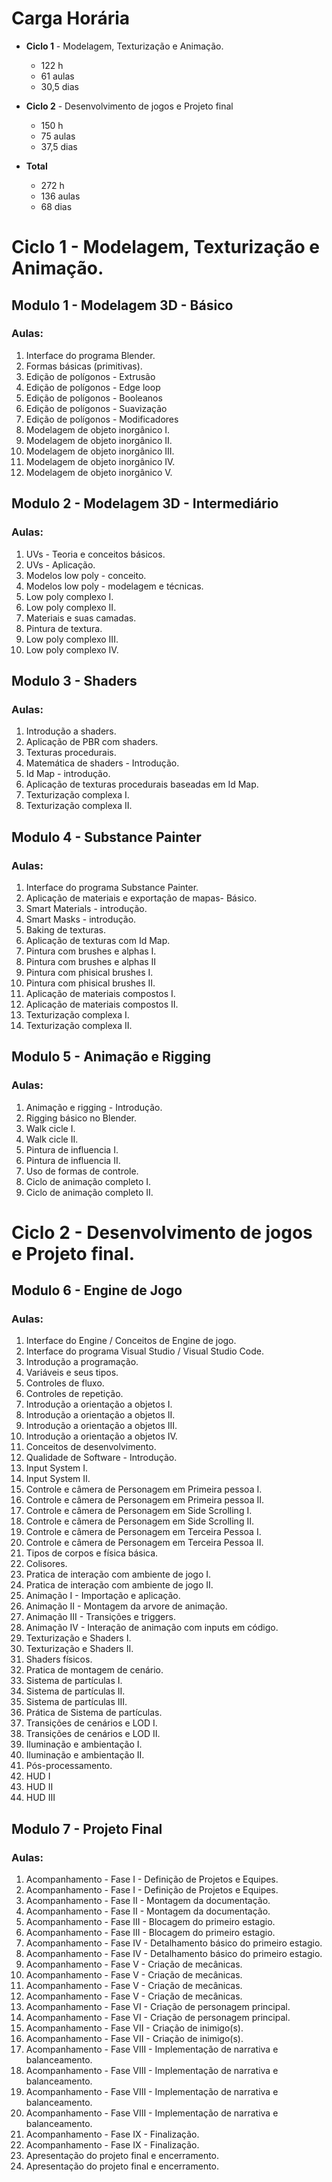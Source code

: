 # Carga Horária

* **Ciclo 1** - Modelagem, Texturização e Animação. 
  * 122 h
  * 61 aulas
  * 30,5 dias
* **Ciclo 2** - Desenvolvimento de jogos e Projeto final
  * 150 h
  * 75 aulas
  * 37,5 dias

* **Total**
  * 272 h
  * 136 aulas
  * 68 dias

# Ciclo 1 - Modelagem, Texturização e Animação.

## Modulo 1 - Modelagem 3D - Básico

### Aulas:

1. Interface do programa Blender.
2. Formas básicas (primitivas).
3. Edição de polígonos - Extrusão
4. Edição de polígonos - Edge loop
5. Edição de polígonos - Booleanos
6. Edição de polígonos - Suavização
7. Edição de polígonos - Modificadores
8. Modelagem de objeto inorgânico I.
9. Modelagem de objeto inorgânico II.
10. Modelagem de objeto inorgânico III.
11. Modelagem de objeto inorgânico IV.
12. Modelagem de objeto inorgânico V.

## Modulo 2 - Modelagem 3D - Intermediário

### Aulas:

1. UVs - Teoria e conceitos básicos.
2. UVs - Aplicação.
3. Modelos low poly - conceito.
4. Modelos low poly - modelagem e técnicas.
5. Low poly complexo I.
6. Low poly complexo II.
7. Materiais e suas camadas.
8. Pintura de textura.
9.  Low poly complexo III.
10. Low poly complexo IV.

## Modulo 3 - Shaders

### Aulas:

1. Introdução a shaders.
2. Aplicação de PBR com shaders.
3. Texturas procedurais.
4. Matemática de shaders - Introdução.
5. Id Map -  introdução.
6. Aplicação de texturas procedurais baseadas em Id Map.
7. Texturização complexa I.
8. Texturização complexa II.

## Modulo 4 - Substance Painter

### Aulas:

1. Interface do programa Substance Painter.
2. Aplicação de materiais e exportação de mapas- Básico.
3. Smart Materials - introdução.
4. Smart Masks - introdução.
5. Baking de texturas.
6. Aplicação de texturas com Id Map.
7. Pintura com brushes e alphas I.
8. Pintura com brushes e alphas II
9. Pintura com phisical brushes I.
10. Pintura com phisical brushes II.
11. Aplicação de materiais compostos I.
12. Aplicação de materiais compostos II.
13. Texturização complexa I.
14. Texturização complexa II.

## Modulo 5 - Animação e Rigging

### Aulas:

1. Animação e rigging - Introdução.
2. Rigging básico no Blender.
3. Walk cicle I.
4. Walk cicle II.
5. Pintura de influencia I.
6. Pintura de influencia II.
7. Uso de formas de controle.
8. Ciclo de animação completo I.
9. Ciclo de animação completo II.


# Ciclo 2 - Desenvolvimento de jogos e Projeto final.

## Modulo 6 - Engine de Jogo

### Aulas:

1. Interface do Engine / Conceitos de Engine de jogo.
2. Interface do programa Visual Studio / Visual Studio Code.
3. Introdução a programação.
4. Variáveis e seus tipos. 
5. Controles de fluxo.
6. Controles de repetição.
7. Introdução a orientação a objetos I.
8. Introdução a orientação a objetos II.
9. Introdução a orientação a objetos III.
11. Introdução a orientação a objetos IV.
12. Conceitos de desenvolvimento.
13. Qualidade de Software - Introdução.
14. Input System I.
15. Input System II.
16. Controle e câmera de Personagem em Primeira pessoa I.
17. Controle e câmera de Personagem em Primeira pessoa II.
18. Controle e câmera de Personagem em Side Scrolling I.
19. Controle e câmera de Personagem em Side Scrolling II.
20. Controle e câmera de Personagem em Terceira Pessoa I.
21. Controle e câmera de Personagem em Terceira Pessoa II.
22. Tipos de corpos e física básica.
23. Colisores.
24. Pratica de interação com ambiente de jogo I.
25. Pratica de interação com ambiente de jogo II.
26. Animação I - Importação e aplicação.
27. Animação II - Montagem da arvore de animação.
28. Animação III - Transições e triggers.
29. Animação IV - Interação de animação com inputs em código.
30. Texturização e Shaders I.
31. Texturização e Shaders II.
32. Shaders físicos.
33. Pratica de montagem de cenário.
34. Sistema de partículas I.
35. Sistema de partículas II.
36. Sistema de partículas III.
37. Prática de Sistema de partículas.
38. Transições de cenários e LOD I.
39. Transições de cenários e LOD II.
40. Iluminação e ambientação I.
41. Iluminação e ambientação II.
42. Pós-processamento.
43. HUD I
44. HUD II
45. HUD III

## Modulo 7 - Projeto Final

### Aulas:

1. Acompanhamento - Fase I - Definição de Projetos e Equipes.
2. Acompanhamento - Fase I - Definição de Projetos e Equipes.
3. Acompanhamento - Fase II - Montagem da documentação.
4. Acompanhamento - Fase II - Montagem da documentação.
5. Acompanhamento - Fase III - Blocagem do primeiro estagio.
6. Acompanhamento - Fase III - Blocagem do primeiro estagio.
7. Acompanhamento - Fase IV - Detalhamento básico do primeiro estagio.
8. Acompanhamento - Fase IV - Detalhamento básico do primeiro estagio.
9. Acompanhamento - Fase V - Criação de mecânicas.
10. Acompanhamento - Fase V - Criação de mecânicas.
11. Acompanhamento - Fase V - Criação de mecânicas.
12. Acompanhamento - Fase V - Criação de mecânicas.
13. Acompanhamento - Fase VI - Criação de personagem principal.
14. Acompanhamento - Fase VI - Criação de personagem principal.
15. Acompanhamento - Fase VII - Criação de inimigo(s).
16. Acompanhamento - Fase VII - Criação de inimigo(s).
17. Acompanhamento - Fase VIII - Implementação de narrativa e balanceamento.
18. Acompanhamento - Fase VIII - Implementação de narrativa e balanceamento.
19. Acompanhamento - Fase VIII - Implementação de narrativa e balanceamento.
20. Acompanhamento - Fase VIII - Implementação de narrativa e balanceamento.
21. Acompanhamento - Fase IX - Finalização.
22. Acompanhamento - Fase IX - Finalização.
23. Apresentação do projeto final e encerramento.
24. Apresentação do projeto final e encerramento.